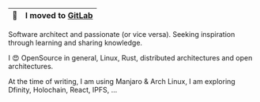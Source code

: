 | :memo:        | I moved to [GitLab](https://gitlab.com/kurdy)      |
|---------------|:------------------------|

Software architect and passionate (or vice versa). Seeking inspiration through learning and sharing knowledge. 

I 😍 OpenSource in general, Linux, Rust, distributed architectures and open architectures.

At the time of writing, I am using Manjaro & Arch Linux, I am exploring Dfinity, Holochain, React, IPFS, ...
